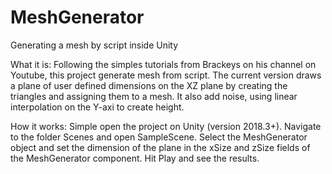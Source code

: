 # MeshGenerator
Generating a mesh by script inside Unity

What it is:
Following the simples tutorials from Brackeys on his channel on Youtube, this project generate mesh from script.
The current version draws a plane of user defined dimensions on the XZ plane by creating the triangles and assigning them to a mesh.
It also add noise, using linear interpolation on the Y-axi to create height. 

How it works:
Simple open the project on Unity (version 2018.3+). Navigate to the folder Scenes and open SampleScene. Select the MeshGenerator object and
set the dimension of the plane in the xSize and zSize fields of the MeshGenerator component. Hit Play and see the results.
